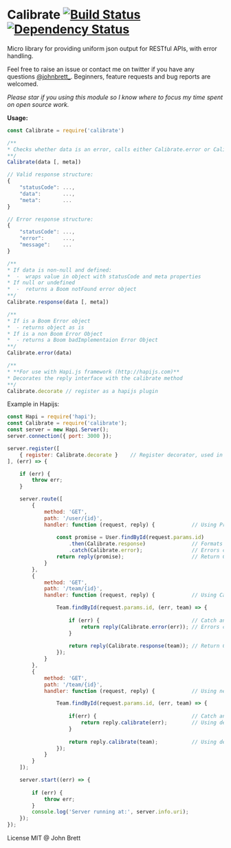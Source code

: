 Calibrate [![Build Status](https://travis-ci.org/johnbrett/calibrate.svg?branch=master)](https://travis-ci.org/johnbrett/calibrate) [![Dependency Status](https://david-dm.org/johnbrett/calibrate.svg)](https://david-dm.org/johnbrett/calibrate)
=========

Micro library for providing uniform json output for RESTful APIs, with error handling.

Feel free to raise an issue or contact me on twitter if you have any questions [@johnbrett_](https://www.twitter.com/johnbrett_). Beginners, feature requests and bug reports are welcomed.

*Please star if you using this module so I know where to focus my time spent on open source work.*

**Usage:**
```javascript
const Calibrate = require('calibrate')

/**
* Checks whether data is an error, calls either Calibrate.error or Calibrate.reponse
**/
Calibrate(data [, meta])

// Valid response structure:
{
    "statusCode": ...,
    "data":       ...,
    "meta":       ...
}

// Error response structure:
{
    "statusCode": ...,
    "error":      ...,
    "message":    ...
}

/**
* If data is non-null and defined:
*  -  wraps value in object with statusCode and meta properties
* If null or undefined
*  -  returns a Boom notFound error object
**/
Calibrate.response(data [, meta])

/**
* If is a Boom Error object
*  - returns object as is
* If is a non Boom Error Object
*  - returns a Boom badImplementaion Error Object
**/
Calibrate.error(data)

/**
* **For use with Hapi.js framework (http://hapijs.com)**
* Decorates the reply interface with the calibrate method
**/
Calibrate.decorate // register as a hapijs plugin

```

Example in Hapijs:
```javascript
const Hapi = require('hapi');
const Calibrate = require('calibrate');
const server = new Hapi.Server();
server.connection({ port: 3000 });

server.register([
    { register: Calibrate.decorate }    // Register decorator, used in third example
], (err) => {

    if (err) {
        throw err;
    }

    server.route([
        {
            method: 'GET',
            path: '/user/{id}',
            handler: function (request, reply) {            // Using Promises
                
                const promise = User.findById(request.params.id)
                    .then(Calibrate.response)               // Formats Response
                    .catch(Calibrate.error);                // Errors caught and wrapped
                return reply(promise);                      // Return Calibrated Response
            }
        },
        {
            method: 'GET',
            path: '/team/{id}',
            handler: function (request, reply) {            // Using Callbacks

                Team.findById(request.params.id, (err, team) => {
                    
                    if (err) {                              // Catch any errors
                        return reply(Calibrate.error(err)); // Errors caught and wrapped
                    }
                    
                    return reply(Calibrate.response(team)); // Return Calibrate Response
                });
            }
        },
        {
            method: 'GET',
            path: '/team/{id}',
            handler: function (request, reply) {            // Using new decorator function

                Team.findById(request.params.id, (err, team) => {
                    
                    if(err) {                               // Catch any errors
                        return reply.calibrate(err);        // Using decorator function
                    }
                    
                    return reply.calibrate(team);           // Using decorator function
                });
            }
        }
    ]);

    server.start((err) => {
    
        if (err) {
            throw err;
        }
        console.log('Server running at:', server.info.uri);
    });
});
```

License MIT @ John Brett
